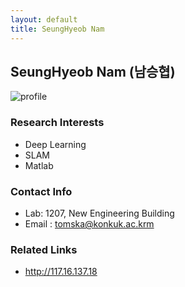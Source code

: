 ```yaml
---
layout: default
title: SeungHyeob Nam
---
```


## SeungHyeob Nam (남승협)
![profile](../assets/img/profile_seunghyeobnam.png)

### Research Interests
* Deep Learning
* SLAM
* Matlab

### Contact Info
* Lab: 1207, New Engineering Building
* Email : tomska@konkuk.ac.krm

### Related Links
* http://117.16.137.18
